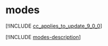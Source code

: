 # modes

[!INCLUDE [cc_applies_to_update_9_0_0](../../../includes/cc_applies_to_update_9_0_0.md)]

[!INCLUDE [modes-description](includes/modes-description.md)]